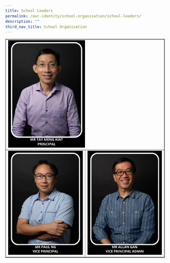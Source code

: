 ```yaml
---
title: School Leaders
permalink: /our-identity/school-organisation/school-leaders/
description: ""
third_nav_title: School Organisation
---
```



<table style="border-collapse: collapse; width: 100%;" border="1">
<tbody>
<tr>
<td style="width: 50%;" colspan = "2" ><img style="width: 50%;" src="/images/pvp.jpg" /></td>
</tr>
<tr>
<td style="width: 50%;"><img src="/images/pvp1.jpg"></td>
<td style="width: 50%;"><img src="/images/pvp2.jpg"></td>
</tr>
</tbody>
</table>